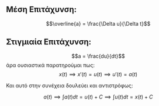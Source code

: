 ## Μέση Επιτάχυνση:

$$\overline{a} = \frac{\Delta u}{\Delta t}$$
## Στιγμιαία Επιτάχυνση:

$$a = \frac{du}{dt}$$
άρα ουσιαστικά παρατηρούμαι πως:
$$ x(t) \implies x'(t) = u(t) \implies u'(t) = a(t) $$

Και αυτό στην συνέχεια δουλεύει και αντιστρόφως:

$$ a(t) \implies \int a(t)dt = u(t) + C \implies \int u(t)dt = x(t) + C$$
